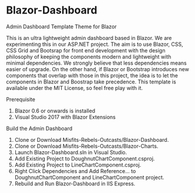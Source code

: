 # Blazor-Dashboard
Admin Dashboard Template Theme for Blazor

This is an ultra lightweight admin dashboard based in Blazor. We are experimenting this in our ASP.NET project. The aim is to use Blazor, CSS, CSS Grid and Bootsrap for front end development with the design philosophy of keeping the components modern and lightweight with minimal dependencies. We strongly believe that less dependencies means easier of upgrade. On the other hand, if Blazor or Bootstrap introduces new components that overlap with those in this project, the idea is to let the components in Blazor and Boostrap take precedence. This template is available under the MIT License, so feel free play with it.

Prerequisite
1. Blazor 0.6 or onwards is installed
2. Visual Studio 2017 with Blazor Extensions

Build the Admin Dashboard
1. Clone or Download Misfits-Rebels-Outcasts/Blazor-Dashboard.
2. Clone or Download Misfits-Rebels-Outcasts/Blazor-Charts.
3. Launch Blazor-Dashboard.sln in Visual Studio.
4. Add Existing Project to DoughnutChartComponent.csproj.
5. Add Existing Project to LineChartComponent.csproj.
6. Right Click Dependencies and Add Reference... to DoughnutChartComponent and LineChartComponent project.
7. Rebuild and Run Blazor-Dashboard in IIS Express.

